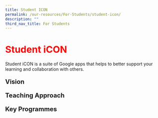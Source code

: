 ```yaml
---
title: Student ICON
permalink: /our-resources/For-Students/student-icon/
description: ""
third_nav_title: For Students
---
```

<h1 style=color:red;font-size:30px>Student iCON</h1>

Student iCON is a suite of Google apps that helps to better support your learning and collaboration with others.

<p style=font-size:20px><strong>Vision</strong></p>

<p style=font-size:20px><strong>Teaching Approach</strong></p>

<p style=font-size:20px><strong>Key Programmes</strong></p>